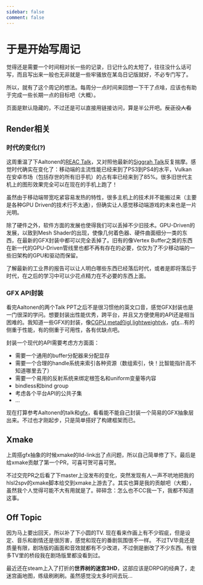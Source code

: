 ```yaml
---
sidebar: false
comment: false
---
```


# 于是开始写周记

觉得还是需要一个时间相对长一些的记录，日记什么的太短了，往往没什么话可写，而且写出来一般也无非就是一些牢骚<Shade hover="乐">放在某岛日记版就好，不必专门写了</Shade>。

所以，就有了这个周记的想法。每周分一点时间来回想一下干了点啥，应该也有助于完成一些长期一点的目标吧（大概）。

页面是默认隐藏的，不过还是可以直接用链接访问，算是半公开吧。<del>反正没人看</del>

## Render相关

### 时代的变化(?)

这周重温了下Aaltonen的[REAC Talk](https://enginearchitecture.realtimerendering.com/downloads/reac2023_modern_mobile_rendering_at_hypehype.pdf)，又对照他最新的[Siggrah Talk](https://advances.realtimerendering.com/s2023/AaltonenHypeHypeAdvances2023.pdf)反复揣摩。感觉时代确实在变化了：移动端的主流性能已经来到了PS3到PS4的水平，Vulkan在安卓市场（包括存世的所有旧手机）的占有率已经来到了85%。很多旧世代主机上的图形效果完全可以在现在的手机上跑了！

虽然由于移动端带宽吃紧容易发热的特性，很多主机上的技术并不能搬过来（主要是各种GPU Driven的技术行不太通），但确实让人感觉移动端游戏的未来也是一片光明。

除了硬件之外，软件方面的发展也使得我们可以丢掉不少旧技术。GPU-Driven的发展，以致到Mesh Shader的出现，使像几何着色器、硬件曲面细分一类的东西，在最新的GFX封装中都可以完全丢掉了。旧有的像Vertex Buffer之类的东西在新一代的GPU-Driven管线里也都不再有存在的必要，仅仅为了<Shade>不少移动端的</Shade>一些旧架构的GPU和驱动而保留。

了解最新的工业界的报告可以让人明白哪些东西已经落后时代，或者是即将落后于时代，在之后的学习中可以少花点精力在不必要的东西上面。

### GFX API封装

看完Aaltonen的两个Talk PPT之后<Shade>不是很习惯他的英文口音</Shade>，感觉GFX封装也是一门很深的学问。想要封装出性能优秀，跨平台，并且又方便使用的API还是相当困难的。我知道一些GFX的封装，像[CGPU](https://github.com/SakuraEngine/SakuraEngine/tree/main/modules/runtime/include/cgpu),[meta的igl](https://github.com/facebook/igl),[lightweightvk](https://github.com/corporateshark/lightweightvk)，[gfx](https://github.com/gboisse/gfx)...有的侧重于性能，有的侧重于可用性，各有优缺点吧。

封装一个现代的API需要考虑方方面面：
* 需要一个通用的buffer分配器来分配显存
* 需要一个合理的handle系统来索引各种资源（数组索引，快！<Shade>比智能指针高不知道哪里去了</Shade>）
* 需要一个易用的反射系统来绑定根签名和uniform变量等内容
* bindless和bind group
* 考虑各个平台API的公共子集
* ...

现在打算参考Aaltonen的talk和[gfx](https://github.com/gboisse/gfx)，看看能不能自己封装一个简易的GFX抽象层出来。不过也才刚起步，只是简单搭好了构建框架而已。

## Xmake

上周搭gfx抽象的时候xmake的lld-link出了点问题，所以自己简单修了下。最后是给xmake贡献了第一个PR，可喜可贺可喜可贺。

不过交完PR之后看了下master上没发布的变化，突然发现有人一声不吭地把我的hlsl2spv的xmake脚本给交到xmake上游去了。其实也算是我的贡献吧（大概），虽然我个人觉得可能不大有用就是了。碎碎念：怎么也不CC我一下，我都不知道这事。

## Off Topic

因为马上要出回天，所以补了下小圆的TV. 现在看来作画上有不少瑕疵，但是设定、音乐和剧情还是很厉害，感觉和现在的番剧氛围很不一样。
不过TV毕竟还是质量有限，剧场版的画面和音效就都有不少改进，不过倒是删改了不少东西。有很多TV里的桥段我在剧场版里都没看到过。

最近还在steam上入了打折的**世界树的迷宫3HD**，这部应该是DRPG的经典了，走迷宫画地图，练级刷刷刷。虽然感觉没太多时间去玩...

